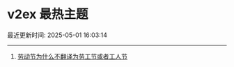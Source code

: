 # v2ex 最热主题

最近更新时间: 2025-05-01 16:03:14

--- 
1. [劳动节为什么不翻译为劳工节或者工人节](https://www.v2ex.com/t/1129260) 
